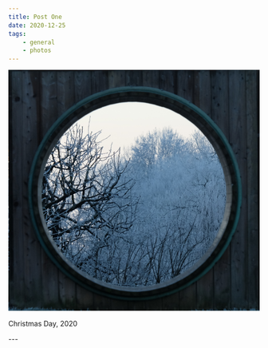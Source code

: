 ```yaml
---
title: Post One
date: 2020-12-25
tags: 
    - general
    - photos
---
```

<p><img src="/assets/images/wheel.png" alt="Frosty trees seen through a large hamster wheel." /></p>
<p>Christmas Day, 2020</p>
---
